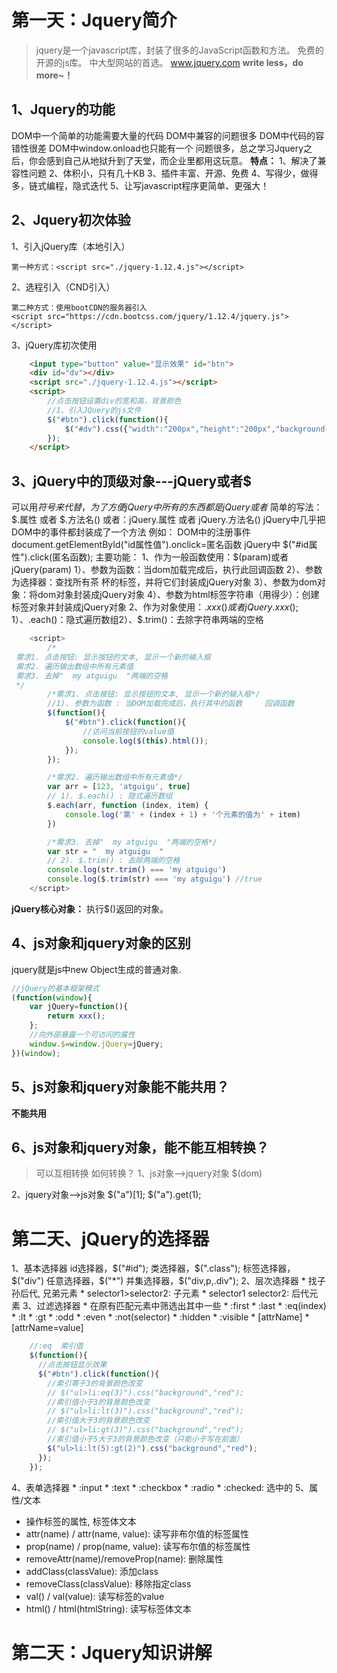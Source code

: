# 第一天：Jquery简介
>jquery是一个javascript库，封装了很多的JavaScript函数和方法。
>免费的开源的js库。
>中大型网站的首选。
>www.jquery.com
>**write less，do more~！**

## 1、Jquery的功能
DOM中一个简单的功能需要大量的代码
DOM中兼容的问题很多
DOM中代码的容错性很差
DOM中window.onload也只能有一个
问题很多，总之学习Jquery之后，你会感到自己从地狱升到了天堂，而企业里都用这玩意。
**特点：**
1、解决了兼容性问题
2、体积小，只有几十KB
3、插件丰富、开源、免费
4、写得少，做得多，链式编程，隐式迭代
5、让写javascript程序更简单、更强大！

## 2、Jquery初次体验
1、引入jQuery库（本地引入）
```
第一种方式：<script src="./jquery-1.12.4.js"></script>
```
2、选程引入（CND引入）
```
第二种方式：使用bootCDN的服务器引入
<script src="https://cdn.bootcss.com/jquery/1.12.4/jquery.js"></script>

```
3、jQuery库初次使用
```html
    <input type="button" value="显示效果" id="btn">
    <div id="dv"></div>
    <script src="./jquery-1.12.4.js"></script>
    <script>
        //点击按钮设置div的宽和高，背景颜色
        //1、引入JQuery的js文件
        $("#btn").click(function(){
            $("#dv").css({"width":"200px","height":"200px","background-color":"red"});
        });    
    </script>
```

## 3、jQuery中的顶级对象---jQuery或者$
可以用$符号来代替，为了方便jQuery中所有的东西都是jQuery或者$
简单的写法：$.属性   或者  $.方法名()
或者：jQuery.属性  或者  jQuery.方法名()
jQuery中几乎把DOM中的事件都封装成了一个方法
例如：
DOM中的注册事件
document.getElementById("id属性值").onclick=匿名函数
jQuery中
$("#id属性").click(匿名函数);
主要功能：
1、作为一般函数使用：$(param)或者jQuery(param)
​	1）、参数为函数：当dom加载完成后，执行此回调函数
​	2）、参数为选择器：查找所有茶 杯的标签，并将它们封装成jQuery对象
​	3）、参数为dom对象：将dom对象封装成jQuery对象
​	4）、参数为html标签字符串（用得少）：创建标签对象并封装成jQuery对象
2、作为对象使用：$.xxx()或者jQuery.xxx();
​	1）、$.each()：隐式遍历数组
​	2）、$.trim()：去除字符串两端的空格 
```javascript
    <script>
        /*
 需求1. 点击按钮: 显示按钮的文本, 显示一个新的输入框
 需求2. 遍历输出数组中所有元素值
 需求3. 去掉"  my atguigu  "两端的空格
 */
        /*需求1. 点击按钮: 显示按钮的文本, 显示一个新的输入框*/
        //1). 参数为函数 : 当DOM加载完成后，执行其中的函数     回调函数
        $(function(){
            $("#btn").click(function(){
                //访问当前按钮的value值
                console.log($(this).html());
            });
        });

        /*需求2. 遍历输出数组中所有元素值*/
        var arr = [123, 'atguigu', true]
        // 1). $.each() : 隐式遍历数组
        $.each(arr, function (index, item) {
            console.log('第' + (index + 1) + '个元素的值为' + item)
        })

        /*需求3. 去掉"  my atguigu  "两端的空格*/
        var str = "  my atguigu  "
        // 2). $.trim() : 去除两端的空格
        console.log(str.trim() === 'my atguigu')
        console.log($.trim(str) === 'my atguigu') //true
    </script>
```
**jQuery核心对象：**  执行$()返回的对象。

## 4、js对象和jquery对象的区别
jquery就是js中new Object生成的普通对象.
```javascript
//jQuery的基本框架模式
(function(window){
    var jQuery=function(){
    	return xxx();  
    };
    //向外部暴露一个可访问的属性
    window.$=window.jQuery=jQuery;
})(window);
```
## 5、js对象和jquery对象能不能共用？ 
**不能共用**

## 6、js对象和jquery对象，能不能互相转换？
>可以互相转换
如何转换？
1、js对象-->jquery对象
$(dom)

2、jquery对象-->js对象
$("a")[1];
$("a").get(1);

# 第二天、jQuery的选择器
1、基本选择器
    id选择器，$("#id");
    类选择器，$(".class");
    标签选择器，$("div")
    任意选择器，$("*")
    并集选择器，$("div,p,.div");
2、层次选择器
    * 找子孙后代, 兄弟元素
    * selector1>selector2: 子元素
    * selector1 selector2: 后代元素
3、过滤选择器
    * 在原有匹配元素中筛选出其中一些
    * :first
    * :last
    * :eq(index)
    * :lt
    * :gt
    * :odd
    * :even
    * :not(selector)
    * :hidden
    * :visible
    * [attrName]
    * [attrName=value]
```javascript
    //:eq  索引值 
    $(function(){
      //点击按钮显示效果
      $("#btn").click(function(){
        //索引等于3的背景颜色改变 
        // $("ul>li:eq(3)").css("background","red");
        //索引值小于3的背景颜色改变 
        // $("ul>li:lt(3)").css("background","red");
        //索引值大于3的背景颜色改变
        // $("ul>li:gt(3)").css("background","red");
        //索引值小于5大于3的背景颜色改变（只能小于写在前面）
        $("ul>li:lt(5):gt(2)").css("background","red");
      });
    });
```
4、表单选择器
    * :input
    * :text
    * :checkbox
    * :radio
    * :checked: 选中的
5、属性/文本
  * 操作标签的属性, 标签体文本
  * attr(name) / attr(name, value): 读写非布尔值的标签属性
  * prop(name) / prop(name, value): 读写布尔值的标签属性
  * removeAttr(name)/removeProp(name): 删除属性
  * addClass(classValue): 添加class
  * removeClass(classValue): 移除指定class
  * val() / val(value): 读写标签的value
  * html() / html(htmlString): 读写标签体文本


# 第二天：Jquery知识讲解

